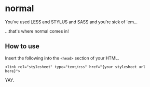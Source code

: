 normal
======

You've used LESS and STYLUS and SASS and you're sick of 'em...

...that's where normal comes in!

How to use
----------

Insert the following into the `<head>` section of your HTML.

    <link rel="stylesheet" type="text/css" href="{your stylesheet url here}">


YAY.
